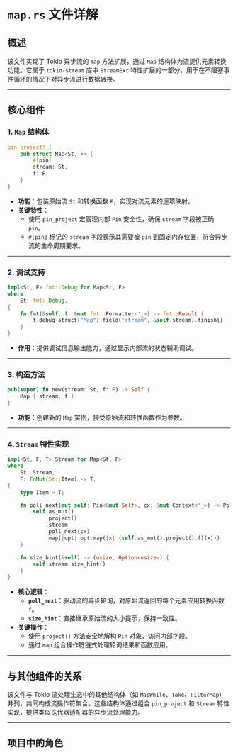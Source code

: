 # `map.rs` 文件详解

## 概述
该文件实现了 Tokio 异步流的 `map` 方法扩展，通过 `Map` 结构体为流提供元素转换功能。它属于 `tokio-stream` 库中 `StreamExt` 特性扩展的一部分，用于在不阻塞事件循环的情况下对异步流进行数据转换。

---

## 核心组件

### 1. `Map` 结构体
```rust
pin_project! {
    pub struct Map<St, F> {
        #[pin]
        stream: St,
        f: F,
    }
}
```
- **功能**：包装原始流 `St` 和转换函数 `F`，实现对流元素的逐项映射。
- **关键特性**：
  - 使用 `pin_project` 宏管理内部 `Pin` 安全性，确保 `stream` 字段被正确 `pin`。
  - `#[pin]` 标记的 `stream` 字段表示其需要被 `pin` 到固定内存位置，符合异步流的生命周期要求。

---

### 2. 调试支持
```rust
impl<St, F> fmt::Debug for Map<St, F>
where
    St: fmt::Debug,
{
    fn fmt(&self, f: &mut fmt::Formatter<'_>) -> fmt::Result {
        f.debug_struct("Map").field("stream", &self.stream).finish()
    }
}
```
- **作用**：提供调试信息输出能力，通过显示内部流的状态辅助调试。

---

### 3. 构造方法
```rust
pub(super) fn new(stream: St, f: F) -> Self {
    Map { stream, f }
}
```
- **功能**：创建新的 `Map` 实例，接受原始流和转换函数作为参数。

---

### 4. `Stream` 特性实现
```rust
impl<St, F, T> Stream for Map<St, F>
where
    St: Stream,
    F: FnMut(St::Item) -> T,
{
    type Item = T;

    fn poll_next(mut self: Pin<&mut Self>, cx: &mut Context<'_>) -> Poll<Option<T>> {
        self.as_mut()
            .project()
            .stream
            .poll_next(cx)
            .map(|opt| opt.map(|x| (self.as_mut().project().f)(x)))
    }

    fn size_hint(&self) -> (usize, Option<usize>) {
        self.stream.size_hint()
    }
}
```
- **核心逻辑**：
  - **`poll_next`**：驱动流的异步轮询，对原始流返回的每个元素应用转换函数 `f`。
  - **`size_hint`**：直接继承原始流的大小提示，保持一致性。
- **关键操作**：
  - 使用 `project()` 方法安全地解构 `Pin` 对象，访问内部字段。
  - 通过 `map` 组合操作符链式处理轮询结果和函数应用。

---

## 与其他组件的关系
该文件与 Tokio 流处理生态中的其他结构体（如 `MapWhile`、`Take`、`FilterMap`）并列，共同构成流操作符集合。这些结构体通过组合 `pin_project` 和 `Stream` 特性实现，提供类似迭代器适配器的异步流处理能力。

---

## 项目中的角色